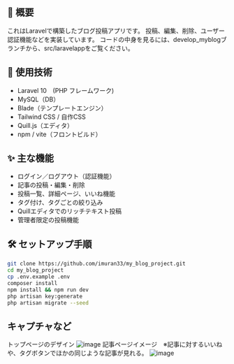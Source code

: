 ## 📌 概要
これはLaravelで構築したブログ投稿アプリです。
投稿、編集、削除、ユーザー認証機能などを実装しています。
コードの中身を見るには、develop_myblogブランチから、src/laravelappをご覧ください。

## 🔧 使用技術
- Laravel 10　(PHP フレームワーク)
- MySQL（DB）
- Blade（テンプレートエンジン）
- Tailwind CSS / 自作CSS
- Quill.js（エディタ）
- npm / vite（フロントビルド）

## ✨ 主な機能
- ログイン／ログアウト（認証機能）
- 記事の投稿・編集・削除
- 投稿一覧、詳細ページ、いいね機能
- タグ付け、タグごとの絞り込み
- Quillエディタでのリッチテキスト投稿
- 管理者限定の投稿機能

## 🛠️ セットアップ手順
```bash
git clone https://github.com/imuran33/my_blog_project.git
cd my_blog_project
cp .env.example .env
composer install
npm install && npm run dev
php artisan key:generate
php artisan migrate --seed
```

## キャプチャなど
トップページのデザイン
![image](https://github.com/user-attachments/assets/b5b7300e-ee7f-411d-b73a-23b4097ae952)
記事ページイメージ　※記事に対するいいねや、タグボタンでほかの同じような記事が見れる。
![image](https://github.com/user-attachments/assets/8cb3dded-ad16-4f73-9f04-335cc8e27450)

